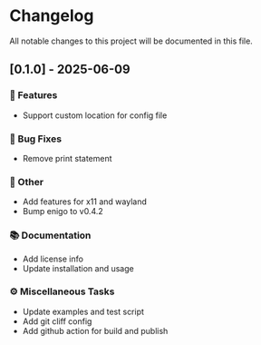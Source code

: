 # Changelog

All notable changes to this project will be documented in this file.

## [0.1.0] - 2025-06-09

### 🚀 Features

- Support custom location for config file

### 🐛 Bug Fixes

- Remove print statement

### 💼 Other

- Add features for x11 and wayland
- Bump enigo to v0.4.2

### 📚 Documentation

- Add license info
- Update installation and usage

### ⚙️ Miscellaneous Tasks

- Update examples and test script
- Add git cliff config
- Add github action for build and publish

<!-- generated by git-cliff -->
